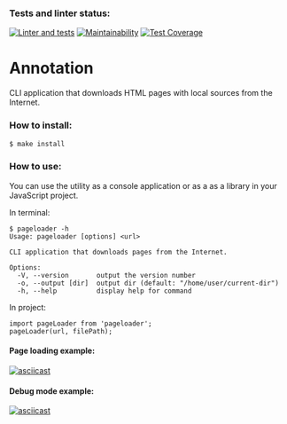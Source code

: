 ### Tests and linter status:
[![Linter and tests](https://github.com/Ozmeks/backend-project-lvl3/actions/workflows/node-check.yml/badge.svg)](https://github.com/Ozmeks/backend-project-lvl3/actions/workflows/node-check.yml)
[![Maintainability](https://api.codeclimate.com/v1/badges/c20ce0b3299232e264b6/maintainability)](https://codeclimate.com/github/Ozmeks/backend-project-lvl3/maintainability)
[![Test Coverage](https://api.codeclimate.com/v1/badges/c20ce0b3299232e264b6/test_coverage)](https://codeclimate.com/github/Ozmeks/backend-project-lvl3/test_coverage)

# Annotation
CLI application that downloads HTML pages with local sources from the Internet.

### How to install:
```sh
$ make install
```

### How to use:
You can use the utility as a console application or as a as a library in your JavaScript project.

In terminal:

```
$ pageloader -h
Usage: pageloader [options] <url>

CLI application that downloads pages from the Internet.

Options:
  -V, --version       output the version number
  -o, --output [dir]  output dir (default: "/home/user/current-dir")
  -h, --help          display help for command
```

In project:

```
import pageLoader from 'pageloader';
pageLoader(url, filePath);
```

#### Page loading example:
[![asciicast](https://asciinema.org/a/547016.svg)](https://asciinema.org/a/547016)

#### Debug mode example:
[![asciicast](https://asciinema.org/a/547115.svg)](https://asciinema.org/a/547115)